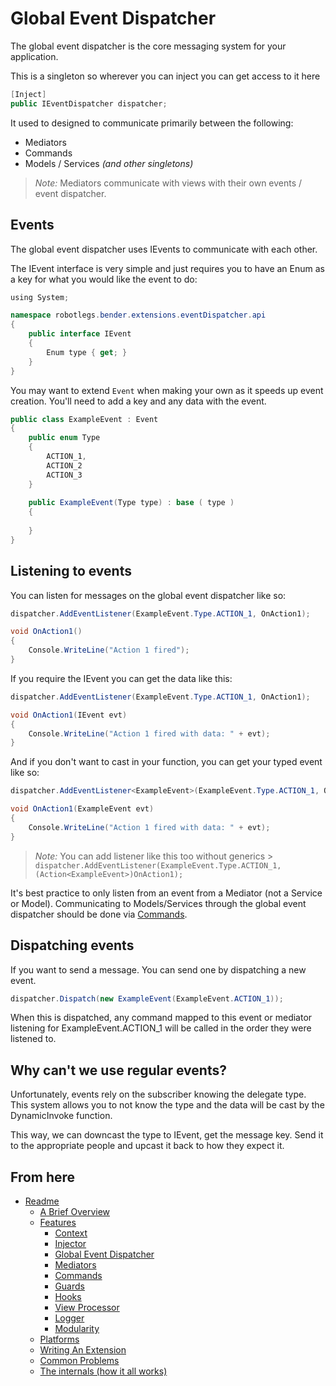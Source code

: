 
Global Event Dispatcher
=======================

The global event dispatcher is the core messaging system for your application.

This is a singleton so wherever you can inject you can get access to it here

```csharp
[Inject]
public IEventDispatcher dispatcher;
```

It used to designed to communicate primarily between the following:

* Mediators
* Commands
* Models / Services *(and other singletons)*

> *Note:* Mediators communicate with views with their own events / event dispatcher.

Events
------

The global event dispatcher uses IEvents to communicate with each other.

The IEvent interface is very simple and just requires you to have an Enum as a key for what you would like the event to do:

```csharp
﻿using System;

namespace robotlegs.bender.extensions.eventDispatcher.api
{
	public interface IEvent
	{
		Enum type { get; }
	}
}
```

You may want to extend ```Event``` when making your own as it speeds up event creation. You'll need to add a key and any data with the event.


```csharp
public class ExampleEvent : Event
{
	public enum Type
	{
		ACTION_1,
		ACTION_2
		ACTION_3
	}
	
	public ExampleEvent(Type type) : base ( type )
	{
		
	}
}
```

Listening to events
-------------------

You can listen for messages on the global event dispatcher like so:

```csharp
dispatcher.AddEventListener(ExampleEvent.Type.ACTION_1, OnAction1);

void OnAction1()
{
	Console.WriteLine("Action 1 fired");
}
```

If you require the IEvent you can get the data like this:

```csharp
dispatcher.AddEventListener(ExampleEvent.Type.ACTION_1, OnAction1);

void OnAction1(IEvent evt)
{
	Console.WriteLine("Action 1 fired with data: " + evt);
}
```

And if you don't want to cast in your function, you can get your typed event like so:

```csharp
dispatcher.AddEventListener<ExampleEvent>(ExampleEvent.Type.ACTION_1, OnAction1);

void OnAction1(ExampleEvent evt)
{
	Console.WriteLine("Action 1 fired with data: " + evt);
}
```

> *Note:* You can add listener like this too without generics
	> ```dispatcher.AddEventListener(ExampleEvent.Type.ACTION_1, (Action<ExampleEvent>)OnAction1);```

It's best practice to only listen from an event from a Mediator (not a Service or Model). Communicating to Models/Services through the global event dispatcher should be done via [Commands](./Commands.md).



Dispatching events
------------------

If you want to send a message. You can send one by dispatching a new event.

```csharp
dispatcher.Dispatch(new ExampleEvent(ExampleEvent.ACTION_1));
```

When this is dispatched, any command mapped to this event or mediator listening for ExampleEvent.ACTION_1 will be called in the order they were listened to.


Why can't we use regular events?
--------------------------------

Unfortunately, events rely on the subscriber knowing the delegate type. This system allows you to not know the type and the data will be cast by the DynamicInvoke function. 

This way, we can downcast the type to IEvent, get the message key. Send it to the appropriate people and upcast it back to how they expect it.

From here
---------

* [Readme](../../README.md)
	* [A Brief Overview](../ABriefOverview.md)
	* [Features](../Features.md)
		* [Context](./Context.md)
		* [Injector](./Injector.md)
		* [Global Event Dispatcher](./GlobalEventDispatcher.md)
		* [Mediators](./Mediators.md)
		* [Commands](./Commands.md)
		* [Guards](./Guards.md)
		* [Hooks](./Hooks.md)
		* [View Processor](./ViewProcessor.md)
		* [Logger](./Logger.md)
		* [Modularity](./Modularity.md)
	* [Platforms](../Platforms.md)
	* [Writing An Extension](../WritingAnExtension.md)
	* [Common Problems](../CommonProblems.md)
	* [The internals (how it all works)](../TheInternals.md)
